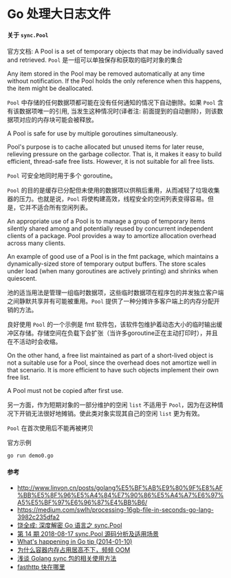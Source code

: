 # Go 处理大日志文件

#### 关于 `sync.Pool`
官方文档:
A Pool is a set of temporary objects that may be individually saved and retrieved.
`Pool` 是一组可以单独保存和获取的临时对象的集合

Any item stored in the Pool may be removed automatically at any time without notification. If the Pool holds the only reference when this happens, the item might be deallocated.

`Pool` 中存储的任何数据项都可能在没有任何通知的情况下自动删除。如果 `Pool` 含有该数据项唯一的引用, 当发生这种情况时(译者注: 前面提到的自动删除)，则该数据项对应的内存块可能会被释放。

A Pool is safe for use by multiple goroutines simultaneously.

Pool's purpose is to cache allocated but unused items for later reuse, relieving pressure on the garbage collector. That is, it makes it easy to build efficient, thread-safe free lists. However, it is not suitable for all free lists.

`Pool` 可安全地同时用于多个 goroutine。

`Pool` 的目的是缓存已分配但未使用的数据项以供稍后重用，从而减轻了垃圾收集器的压力。也就是说，`Pool` 将使构建高效，线程安全的空闲列表变得容易。但是，它并不适合所有空闲列表。

An appropriate use of a Pool is to manage a group of temporary items silently shared among and potentially reused by concurrent independent clients of a package. Pool provides a way to amortize allocation overhead across many clients.

An example of good use of a Pool is in the fmt package, which maintains a dynamically-sized store of temporary output buffers. The store scales under load (when many goroutines are actively printing) and shrinks when quiescent.

池的适当用法是管理一组临时数据项，这些临时数据项在程序包的并发独立客户端之间静默共享并有可能被重用。`Pool` 提供了一种分摊许多客户端上的内存分配开销的方法。

良好使用 `Pool` 的一个示例是 fmt 软件包，该软件包维护着动态大小的临时输出缓冲区存储。存储空间在负载下会扩张（当许多goroutine正在主动打印时），并且在不活动时会收缩。

On the other hand, a free list maintained as part of a short-lived object is not a suitable use for a Pool, since the overhead does not amortize well in that scenario. It is more efficient to have such objects implement their own free list.

A Pool must not be copied after first use.

另一方面，作为短期对象的一部分维护的空闲 `list` 不适用于 `Pool`，因为在这种情况下开销无法很好地摊销。使此类对象实现其自己的空闲 `list` 更为有效。

`Pool` 在首次使用后不能再被拷贝

官方示例
```shell script
go run demo0.go
```

#### 参考
- http://www.linvon.cn/posts/golang%E5%BF%AB%E9%80%9F%E8%AF%BB%E5%8F%96%E5%A4%84%E7%90%86%E5%A4%A7%E6%97%A5%E5%BF%97%E6%96%87%E4%BB%B6/
- https://medium.com/swlh/processing-16gb-file-in-seconds-go-lang-3982c235dfa2
- [饶全成: 深度解密 Go 语言之 sync.Pool](https://www.cnblogs.com/qcrao-2018/p/12736031.html)
- [第 14 期 2018-08-17 sync.Pool 源码分析及适用场景](https://talkgo.org/t/topic/33)
- [What's happening in Go tip (2014-01-10)](http://dominik.honnef.co/go-tip/2014-01-10/)
- [为什么容器内存占用居高不下，频频 OOM](https://eddycjy.com/posts/why-container-memory-exceed/)
- [浅谈 Golang sync 包的相关使用方法](https://deepzz.com/post/golang-sync-package-usage.html)
- [fasthttp 快在哪里](https://xargin.com/why-fasthttp-is-fast-and-the-cost-of-it/)
